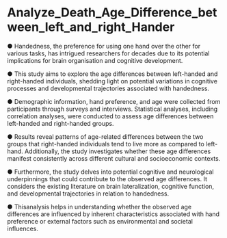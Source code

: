 # Analyze_Death_Age_Difference_between_left_and_right_Hander

● Handedness, the preference for using one hand over the other for
various tasks, has intrigued researchers for decades due to its potential
implications for brain organisation and cognitive development.

● This study aims to explore the age differences between left-handed and
right-handed individuals, shedding light on potential variations in
cognitive processes and developmental trajectories associated with
handedness.

● Demographic information, hand preference, and age were collected
from participants through surveys and interviews. Statistical analyses,
including correlation analyses, were conducted to assess age
differences between left-handed and right-handed groups.

● Results reveal patterns of age-related differences between the two
groups that right-handed individuals tend to live more as compared to left-hand. Additionally,
the study investigates whether these age differences manifest
consistently across different cultural and socioeconomic contexts.

● Furthermore, the study delves into potential cognitive and neurological
underpinnings that could contribute to the observed age differences. It
considers the existing literature on brain lateralization, cognitive
function, and developmental trajectories in relation to handedness.

● Thisanalysis helps in understanding whether the observed age differences
are influenced by inherent characteristics associated with hand
preference or external factors such as environmental and societal
influences.
